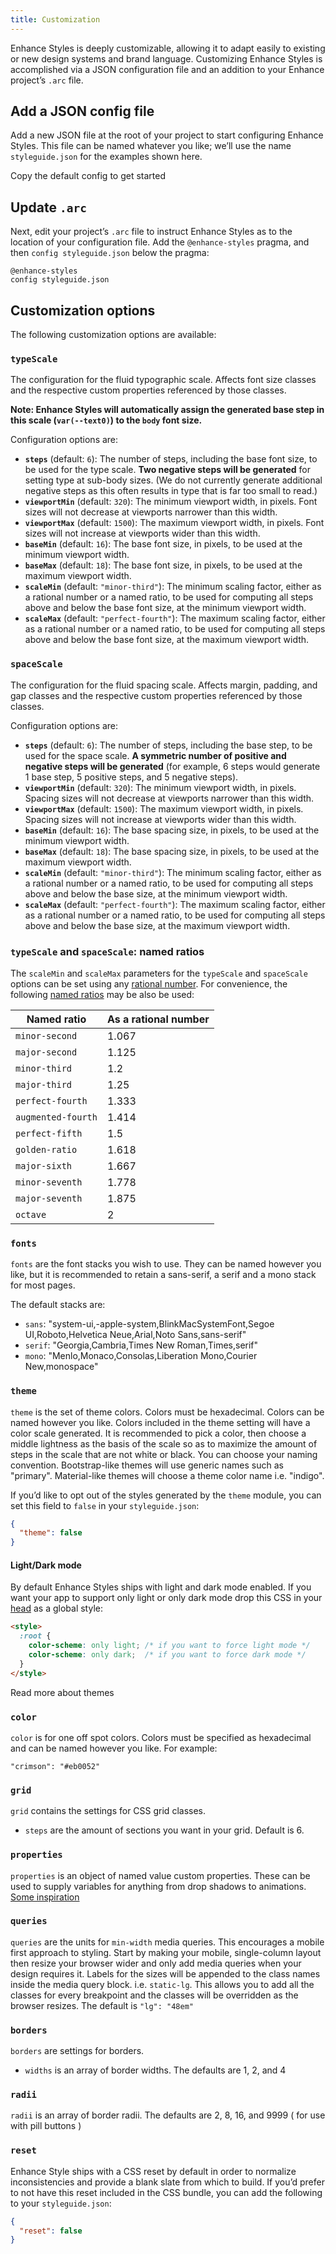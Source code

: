 ```yaml
---
title: Customization
---
```


Enhance Styles is deeply customizable, allowing it to adapt easily to existing or new design systems and brand language. Customizing Enhance Styles is accomplished via a JSON configuration file and an addition to your Enhance project’s `.arc` file.

## Add a JSON config file

Add a new JSON file at the root of your project to start configuring Enhance Styles. This file can be named whatever you like; we’ll use the name `styleguide.json` for the examples shown here.

<doc-link-callout link="https://raw.githubusercontent.com/enhance-dev/enhance-styles/main/config.json" mark="📄">
  Copy the default config to get started
</doc-link-callout>

## Update `.arc`

Next, edit your project’s `.arc` file to instruct Enhance Styles as to the location of your configuration file. Add the `@enhance-styles` pragma, and then `config styleguide.json` below the pragma:

```arc
@enhance-styles
config styleguide.json
```

## Customization options

The following customization options are available:

### `typeScale`

The configuration for the fluid typographic scale. Affects font size classes and the respective custom properties referenced by those classes.

**Note: Enhance Styles will automatically assign the generated base step in this scale (`var(--text0)`) to the `body` font size.**

Configuration options are:

- **`steps`** (default: `6`): The number of steps, including the base font size, to be used for the type scale. **Two negative steps will be generated** for setting type at sub-body sizes. (We do not currently generate additional negative steps as this often results in type that is far too small to read.)
- **`viewportMin`** (default: `320`): The minimum viewport width, in pixels. Font sizes will not decrease at viewports narrower than this width.
- **`viewportMax`** (default: `1500`): The maximum viewport width, in pixels. Font sizes will not increase at viewports wider than this width.
- **`baseMin`** (default: `16`): The base font size, in pixels, to be used at the minimum viewport width.
- **`baseMax`** (default: `18`): The base font size, in pixels, to be used at the maximum viewport width.
- **`scaleMin`** (default: `"minor-third"`): The minimum scaling factor, either as a rational number or a named ratio, to be used for computing all steps above and below the base font size, at the minimum viewport width.
- **`scaleMax`** (default: `"perfect-fourth"`): The maximum scaling factor, either as a rational number or a named ratio, to be used for computing all steps above and below the base font size, at the maximum viewport width.

### `spaceScale`

The configuration for the fluid spacing scale. Affects margin, padding, and gap classes and the respective custom properties referenced by those classes.

Configuration options are:

- **`steps`** (default: `6`): The number of steps, including the base step, to be used for the space scale. **A symmetric number of positive and negative steps will be generated** (for example, 6 steps would generate 1 base step, 5 positive steps, and 5 negative steps).
- **`viewportMin`** (default: `320`): The minimum viewport width, in pixels. Spacing sizes will not decrease at viewports narrower than this width.
- **`viewportMax`** (default: `1500`): The maximum viewport width, in pixels. Spacing sizes will not increase at viewports wider than this width.
- **`baseMin`** (default: `16`): The base spacing size, in pixels, to be used at the minimum viewport width.
- **`baseMax`** (default: `18`): The base spacing size, in pixels, to be used at the maximum viewport width.
- **`scaleMin`** (default: `"minor-third"`): The minimum scaling factor, either as a rational number or a named ratio, to be used for computing all steps above and below the base size, at the minimum viewport width.
- **`scaleMax`** (default: `"perfect-fourth"`): The maximum scaling factor, either as a rational number or a named ratio, to be used for computing all steps above and below the base size, at the maximum viewport width.

### `typeScale` and `spaceScale`: named ratios

The `scaleMin` and `scaleMax` parameters for the `typeScale` and `spaceScale` options can be set using any [rational number](https://www.mathsisfun.com/rational-numbers.html). For convenience, the following [named ratios](https://24ways.org/2011/composing-the-new-canon) may be also be used:

| Named ratio | As a rational number |
|-|-|
| `minor-second`| 1.067 |
| `major-second`| 1.125 |
| `minor-third`| 1.2 |
| `major-third`| 1.25 |
| `perfect-fourth`| 1.333 |
| `augmented-fourth`| 1.414 |
| `perfect-fifth`| 1.5 |
| `golden-ratio`| 1.618 |
| `major-sixth`| 1.667 |
| `minor-seventh`| 1.778 |
| `major-seventh`| 1.875 |
| `octave`| 2 |

### `fonts`
`fonts` are the font stacks you wish to use. They can be named however you like, but it is recommended to retain a sans-serif, a serif and a mono stack for most pages.

The default stacks are:

- `sans`: "system-ui,-apple-system,BlinkMacSystemFont,Segoe UI,Roboto,Helvetica Neue,Arial,Noto Sans,sans-serif"
- `serif`: "Georgia,Cambria,Times New Roman,Times,serif"
- `mono`: "Menlo,Monaco,Consolas,Liberation Mono,Courier New,monospace"

### `theme`
`theme` is the set of theme colors.
Colors must be hexadecimal.
Colors can be named however you like.
Colors included in the theme setting will have a color scale generated.
It is recommended to pick a color, then choose a middle lightness as the basis of the scale so as to maximize the amount of steps in the scale that are not white or black.
You can choose your naming convention.
Bootstrap-like themes will use generic names such as "primary".
Material-like themes will choose a theme color name i.e. "indigo".

If you’d like to opt out of the styles generated by the `theme` module, you can set this field to `false` in your `styleguide.json`:

```json
{
  "theme": false
}
```

#### Light/Dark mode

By default Enhance Styles ships with light and dark mode enabled. If you want your app to support only light or only dark mode drop this CSS in your [head](/docs/conventions/head) as a global style:


```html
<style>
  :root {
    color-scheme: only light; /* if you want to force light mode */
    color-scheme: only dark;  /* if you want to force dark mode */
  }
</style>
```

<doc-link-callout link="https://github.com/enhance-dev/enhance-styles?tab=readme-ov-file#theme" mark="🎨">
  Read more about themes
</doc-link-callout>

### `color`
`color` is for one off spot colors. Colors must be specified as hexadecimal and can be named however you like. For example:

 `"crimson": "#eb0052"`

### `grid`
`grid` contains the settings for CSS grid classes.

- `steps` are the amount of sections you want in your grid. Default is 6.

### `properties`
`properties` is an object of named value custom properties. These can be used to supply variables for anything from drop shadows to animations. [Some inspiration](https://open-props.style/)

### `queries`
`queries` are the units for `min-width` media queries. This encourages a mobile first approach to styling. Start by making your mobile, single-column layout then resize your browser wider and only add media queries when your design requires it. Labels for the sizes will be appended to the class names inside the media query block. i.e. `static-lg`. This allows you to add all the classes for every breakpoint and the classes will be overridden as the browser resizes. The default is `"lg": "48em"`

### `borders`
`borders` are settings for borders.
- `widths` is an array of border widths. The defaults are 1, 2, and 4

### `radii`
`radii` is an array of border radii. The defaults are 2, 8, 16, and 9999 ( for use with pill buttons )

### `reset`
Enhance Style ships with a CSS reset by default in order to normalize inconsistencies and provide a blank slate from which to build. If you’d prefer to not have this reset included in the CSS bundle, you can add the following to your `styleguide.json`:

```json
{
  "reset": false
}
```
